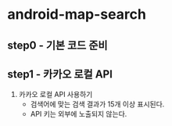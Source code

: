 # android-map-search

## step0 - 기본 코드 준비
## step1 - 카카오 로컬 API
1. 카카오 로컬 API 사용하기
   - 검색어에 맞는 검색 결과가 15개 이상 표시된다.
   - API 키는 외부에 노출되지 않는다.
